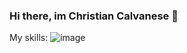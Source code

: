 ### Hi there, im Christian Calvanese 👋

My skills:
![image](https://user-images.githubusercontent.com/48470391/178153390-52686597-e73f-4a22-8426-c6a2fe1e188f.png)
<!--
**Christiansito/Christiansito** is a ✨ _special_ ✨ repository because its `README.md` (this file) appears on your GitHub profile.

Here are some ideas to get you started:

- 🔭 I’m currently working on ...
- 🌱 I’m currently learning ...
- 👯 I’m looking to collaborate on ...
- 🤔 I’m looking for help with ...
- 💬 Ask me about ...
- 📫 How to reach me: ...
- 😄 Pronouns: ...
- ⚡ Fun fact: ...
-->
